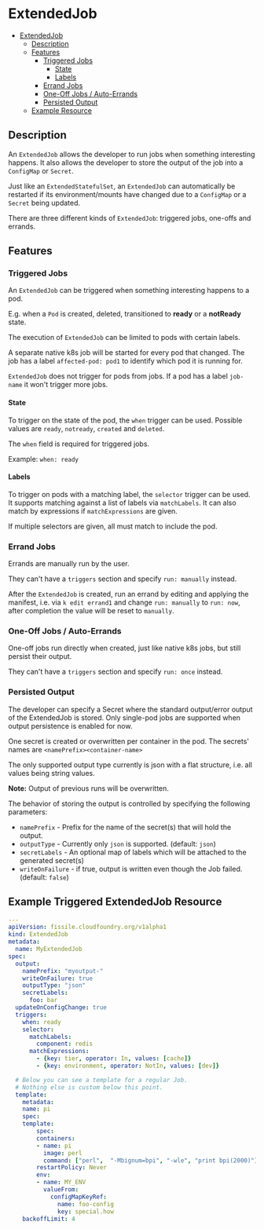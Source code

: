 # ExtendedJob

- [ExtendedJob](#extendedjob)
  - [Description](#description)
  - [Features](#features)
    - [Triggered Jobs](#triggered-jobs)
      - [State](#state)
      - [Labels](#labels)
    - [Errand Jobs](#errand-jobs)
    - [One-Off Jobs / Auto-Errands](#one-off-jobs-auto-errands)
    - [Persisted Output](#persisted-output)
  - [Example Resource](#example-resource)

## Description

An `ExtendedJob` allows the developer to run jobs when something interesting happens. It also allows the developer to store the output of the job into a `ConfigMap` or `Secret`.

Just like an `ExtendedStatefulSet`, an `ExtendedJob` can automatically be restarted if its environment/mounts have changed due to a `ConfigMap` or a `Secret` being updated.

There are three different kinds of `ExtendedJob`: triggered jobs, one-offs and
errands.

## Features

### Triggered Jobs

An `ExtendedJob` can be triggered when something interesting happens to a pod.

E.g. when a `Pod` is created, deleted, transitioned to **ready** or a
**notReady** state.

The execution of `ExtendedJob` can be limited to pods with certain labels.

A separate native k8s job will be started for every pod that changed. The job
has a label `affected-pod: pod1` to identify which pod it is running for.

`ExtendedJob` does not trigger for pods from jobs. If a pod has a label `job-name` it won't trigger more jobs.

#### State

To trigger on the state of the pod, the `when` trigger can be used.
Possible values are `ready`, `notready`, `created` and `deleted`.

The `when` field is required for triggered jobs.

Example: `when: ready`

#### Labels

To trigger on pods with a matching label, the `selector` trigger can be used.
It supports matching against a list of labels via `matchLabels`.
It can also match by expressions if `matchExpressions` are given.

If multiple selectors are given, all must match to include the pod.

### Errand Jobs

Errands are manually run by the user.

They can't have a `triggers` section and specify `run: manually` instead.

After the `ExtendedJob` is created, run an errand by editing and applying the
manifest, i.e. via `k edit errand1` and change `run: manually` to `run: now`,
after completion the value will be reset to `manually`.

### One-Off Jobs / Auto-Errands

One-off jobs run directly when created, just like native k8s jobs, but still
persist their output.

They can't have a `triggers` section and specify `run: once` instead.

### Persisted Output

The developer can specify a Secret where the standard output/error output of
the ExtendedJob is stored. Only single-pod jobs are supported when output
persistence is enabled for now.

One secret is created or overwritten per container in the pod. The secrets'
names are `<namePrefix><container-name>`

The only supported output type currently is json with a flat structure, i.e.
all values being string values.

**Note:** Output of previous runs will be overwritten.

The behavior of storing the output is controlled by specifying the following parameters:

- `namePrefix` - Prefix for the name of the secret(s) that will hold the output.
- `outputType` - Currently only `json` is supported. (default: `json`)
- `secretLabels` - An optional map of labels which will be attached to the generated secret(s)
- `writeOnFailure` - if true, output is written even though the Job failed. (default: `false`)

## Example Triggered ExtendedJob Resource

```yaml
---
apiVersion: fissile.cloudfoundry.org/v1alpha1
kind: ExtendedJob
metadata:
  name: MyExtendedJob
spec:
  output:
    namePrefix: "myoutput-"
    writeOnFailure: true
    outputType: "json"
    secretLabels:
      foo: bar
  updateOnConfigChange: true
  triggers:
    when: ready
    selector:
      matchLabels:
        component: redis
      matchExpressions:
        - {key: tier, operator: In, values: [cache]}
        - {key: environment, operator: NotIn, values: [dev]}

  # Below you can see a template for a regular Job.
  # Nothing else is custom below this point.
  template:
    metadata:
    name: pi
    spec:
    template:
        spec:
        containers:
        - name: pi
          image: perl
          command: ["perl",  "-Mbignum=bpi", "-wle", "print bpi(2000)"]
        restartPolicy: Never
        env:
        - name: MY_ENV
          valueFrom:
            configMapKeyRef:
              name: foo-config
              key: special.how
    backoffLimit: 4
```
